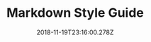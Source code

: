 ---
ref: /2018/11/15/test-post
title: Markdown Style Guide
name: not her
date: '2018-11-19T23:16:00.278Z'
comment: |-
  > > > This is a test comment
  > > > 
  > > > > with single quotes
  > > > > 
  > > > > > and double quotes
  > > 
  > > Muahhahahahah!
  > 
  > > This is a test comment
  > > 
  > > > with single quotes
  > > > 
  > > > > and double quotes
  > 
  > > > This is a test comment
  > > 
  > > with single quotes
  > > 
  > >     and double quotes 
  > > 
  > > MUAHAHAHAHA
  > 
  > soo many quotes…….

  you impersonator!!!!!!

  > > > > > > > > > > > > > > > > > > > > > > > > > > > > > > NAZDAR

---